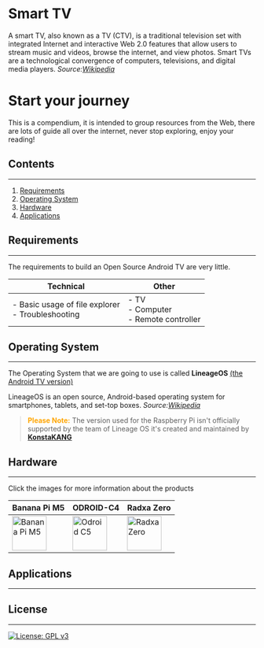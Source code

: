 # Smart TV
A smart TV, also known as a TV (CTV), is a traditional television set with integrated Internet and interactive Web 2.0 features that allow users to stream music and videos, browse the internet, and view photos. Smart TVs are a technological convergence of computers, televisions, and digital media players.
*Source:[Wikipedia](https://en.wikipedia.org/wiki/Smart_TV)*

# Start your journey
This is a compendium, it is intended to group resources from the Web, there are lots of guide all over the internet, never stop exploring, enjoy your reading!

## Contents

---

1. [Requirements](#requirements)
2. [Operating System](#operating-system)
3. [Hardware](#hardware)
4. [Applications](#applications)

## Requirements

---

The requirements to build an Open Source Android TV are very little.

| Technical                                         | Other                                   |
| ------------------------------------------------- | --------------------------------------- |
| - Basic usage of file explorer <br/> - Troubleshooting | - TV <br/> - Computer <br/> - Remote controller |

## Operating System

---

The Operating System that we are going to use is called **LineageOS** <ins>(the Android TV version)</ins>

LineageOS is an open source, Android-based operating system for smartphones, tablets, and set-top boxes.
*Source:[Wikipedia](https://en.wikipedia.org/wiki/LineageOS)*
> <span style="color:orange"><b>Please Note:</b></span> The version used for the Raspberry Pi isn't officially supported by the team of Lineage OS it's created and maintained by <u>[**KonstaKANG**](https://konstakang.com/)</u>
> 

## Hardware

---

Click the images for more information about the products

| Banana Pi M5 | ODROID-C4 | Radxa Zero | 
| ------------ | --------- | ---------- |
| <a href="https://wiki.lineageos.org/devices/m5/" target="_blank"><img title="Banana Pi M5" src="https://wiki.lineageos.org/images/devices/m5.png" alt="Banana Pi M5" width="70"></a> | <a href="https://wiki.lineageos.org/devices/odroidc4/" target="_blank"><img title="Odroid C5" src="https://wiki.lineageos.org/images/devices/odroidc4.png" alt="Odroid C5" width="70"></a> | <a href="https://wiki.lineageos.org/devices/radxa0/" target="_blank"><img title="Radxa Zero" src="https://wiki.lineageos.org/images/devices/radxa0.png" alt="Radxa Zero" width="70"></a> |

## Applications

---

## License

---

[![License: GPL v3](https://img.shields.io/badge/License-GPLv3-blue.svg)](https://www.gnu.org/licenses/gpl-3.0)
